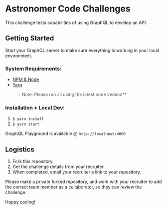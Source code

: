 # Astronomer Code Challenges

This challenge tests capabilities of using GraphQL to develop an API.

## Getting Started

Start your GraphQL server to make sure everything is working in your local environment.

### System Requirements:

- [NPM & Node](https://nodejs.org/en/download/)
- [Yarn](https://classic.yarnpkg.com/en/docs/install)

> 💡 Note: Please run all using the latest node version**

### Installation + Local Dev:

1. `$ yarn install`
2. `$ yarn start`

GraphQL Playground is available @ `http://localhost:4000`
## Logistics

1. Fork this repository.
2. Get the challenge details from your recruiter.
3. When completed, email your recruiter a link to your repository.

Please make a private forked repository, and work with your recruiter to add the correct team member as a collaborator, so they can review the challenge. <br />

Happy coding!
